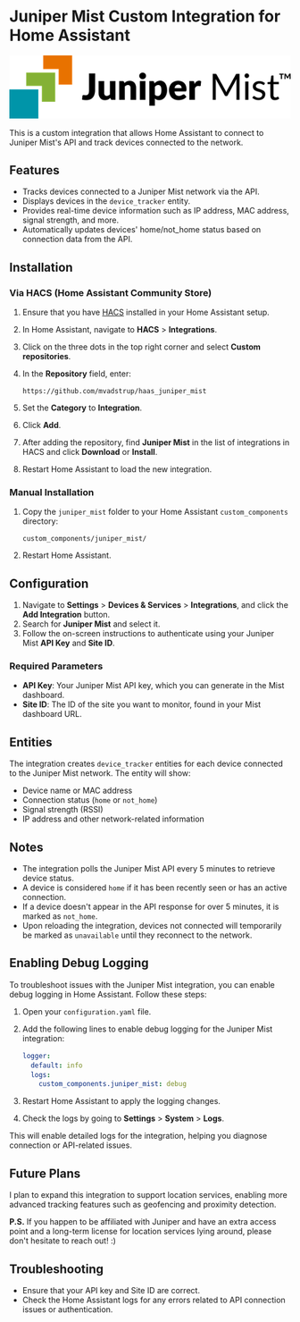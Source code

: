 # Juniper Mist Custom Integration for Home Assistant

![Juniper Mist Logo](icons/logo.png)

This is a custom integration that allows Home Assistant to connect to Juniper Mist's API and track devices connected to the network.

## Features

- Tracks devices connected to a Juniper Mist network via the API.
- Displays devices in the `device_tracker` entity.
- Provides real-time device information such as IP address, MAC address, signal strength, and more.
- Automatically updates devices' home/not_home status based on connection data from the API.

## Installation

### Via HACS (Home Assistant Community Store)

1. Ensure that you have [HACS](https://hacs.xyz/) installed in your Home Assistant setup.
2. In Home Assistant, navigate to **HACS** > **Integrations**.
3. Click on the three dots in the top right corner and select **Custom repositories**.
4. In the **Repository** field, enter:

   ```
   https://github.com/mvadstrup/haas_juniper_mist
   ```

5. Set the **Category** to **Integration**.
6. Click **Add**.
7. After adding the repository, find **Juniper Mist** in the list of integrations in HACS and click **Download** or **Install**.
8. Restart Home Assistant to load the new integration.

### Manual Installation

1. Copy the `juniper_mist` folder to your Home Assistant `custom_components` directory:

   ```
   custom_components/juniper_mist/
   ```

2. Restart Home Assistant.

## Configuration

1. Navigate to **Settings** > **Devices & Services** > **Integrations**, and click the **Add Integration** button.
2. Search for **Juniper Mist** and select it.
3. Follow the on-screen instructions to authenticate using your Juniper Mist **API Key** and **Site ID**.

### Required Parameters

- **API Key**: Your Juniper Mist API key, which you can generate in the Mist dashboard.
- **Site ID**: The ID of the site you want to monitor, found in your Mist dashboard URL.

## Entities

The integration creates `device_tracker` entities for each device connected to the Juniper Mist network. The entity will show:

- Device name or MAC address
- Connection status (`home` or `not_home`)
- Signal strength (RSSI)
- IP address and other network-related information

## Notes

- The integration polls the Juniper Mist API every 5 minutes to retrieve device status.
- A device is considered `home` if it has been recently seen or has an active connection.
- If a device doesn't appear in the API response for over 5 minutes, it is marked as `not_home`.
- Upon reloading the integration, devices not connected will temporarily be marked as `unavailable` until they reconnect to the network.

## Enabling Debug Logging

To troubleshoot issues with the Juniper Mist integration, you can enable debug logging in Home Assistant. Follow these steps:

1. Open your `configuration.yaml` file.
2. Add the following lines to enable debug logging for the Juniper Mist integration:

   ```yaml
   logger:
     default: info
     logs:
       custom_components.juniper_mist: debug
   ```

3. Restart Home Assistant to apply the logging changes.
4. Check the logs by going to **Settings** > **System** > **Logs**.

This will enable detailed logs for the integration, helping you diagnose connection or API-related issues.

## Future Plans

I plan to expand this integration to support location services, enabling more advanced tracking features such as geofencing and proximity detection.

**P.S.** If you happen to be affiliated with Juniper and have an extra access point and a long-term license for location services lying around, please don't hesitate to reach out! :)

## Troubleshooting

- Ensure that your API key and Site ID are correct.
- Check the Home Assistant logs for any errors related to API connection issues or authentication.

